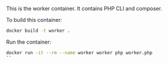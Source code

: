 This is the worker container. It contains PHP CLI and composer.


To build this container:
```sh
docker build -t worker .
```

Run the container:
```sh
docker run -it --rm --name worker worker php worker.php
``